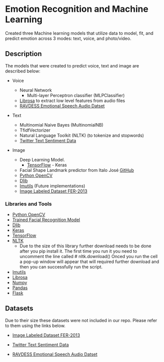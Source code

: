 # Emotion Recognition and Machine Learning

Created three Machine learning models that utilize data to model, fit, and predict emotion across 3 modes: text, voice, and photo/video.

## Description
The models that were created to predict voice, text and image are described below:

* Voice
  * Neural Network
     * Multi-layer Perceptron classifier (MLPClassifier)
  * [Librosa](https://librosa.org/doc/latest/feature.html) to extract low level features from audio files
  * [RAVDESS Emotional Speech Audio Datset](https://www.kaggle.com/uwrfkaggler/ravdess-emotional-speech-audio)

* Text
  * Multinomial Naive Bayes (MultinomialNB)
  * TfidfVectorizer
  * Natural Language Toolkit (NLTK) (to tokenize and stopwords)
  * [Twitter Text Sentiment Data](http://thinknook.com/twitter-sentiment-analysis-training-corpus-dataset-2012-09-22/)
 
* Image
  * Deep Learning Model.
     * [TensorFlow](https://www.tensorflow.org/install) - Keras
  * Facial Shape Landmark predictor from Italo José [GitHub](https://github.com/italojs/facial-landmarks-recognition/blob/master/shape_predictor_68_face_landmarks.dat)
  * [Python OpenCV](https://docs.opencv.org/master/d6/d00/tutorial_py_root.html)
  * [Dlib](http://dlib.net/python/index.html)
  * [Imutils](https://pypi.org/project/imutils/) (Future implementations)
  * [Image Labeled Dataset FER-2013](https://www.kaggle.com/msambare/fer2013)
 
 

### Libraries and Tools
* [Python OpenCV](https://docs.opencv.org/master/d6/d00/tutorial_py_root.html)
* [Trained Facial Recognition Model](https://github.com/italojs/facial-landmarks-recognition/blob/master/shape_predictor_68_face_landmarks.dat)
* [Dlib](http://dlib.net/python/index.html)
* [Keras](https://www.tensorflow.org/guide/keras/sequential_model)
* [TensorFlow](https://www.tensorflow.org/)
* [NLTK](https://www.nltk.org/install.html)
  * Due to the size of this library further download needs to be done after you pip install it. The first time you run it you need to uncomment the line called # nltk.download()
    Onced you run the cell a pop-up window will appear that will required further download and then you can successfully run the script.
* [Imutils](https://pypi.org/project/imutils/)
* [Librosa](https://librosa.org/doc/latest/feature.html)
* [Numpy](https://numpy.org/install/)
* [Pandas](https://pandas.pydata.org/pandas-docs/stable/getting_started/install.html)
* [Flask](https://flask.palletsprojects.com/en/2.0.x/installation/)


## Datasets
Due to their size these datasets were not included in our repo. Please refer to them using the links below.

* [Image Labeled Dataset FER-2013](https://www.kaggle.com/msambare/fer2013)

* [Twitter Text Sentiment Data](http://thinknook.com/twitter-sentiment-analysis-training-corpus-dataset-2012-09-22/)

* [RAVDESS Emotional Speech Audio Datset](https://www.kaggle.com/uwrfkaggler/ravdess-emotional-speech-audio)
